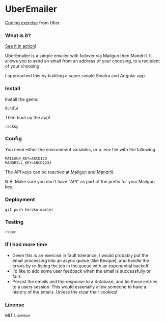 # UberEmailer
[Coding exercise](https://github.com/uber/coding-challenge-tools) from Uber.

### What is it?
[See it in action](http://uber-emailer.herokuapp.com/)!

UberEmailer is a simple emailer with failover via Mailgun then Mandrill. It allows
you to send an email from an address of your choosing, to a recipient of your
choosing.  

I approached this by building a super simple Sinatra and Angular app.

### Install
Install the gems:
```
bundle
```
Then boot up the app!
```
rackup
```


### Config
You need either the environment variables, or a .env file with the following:
```
MAILGUN_KEY=ABCD123
MANDRILL_KEY=ABCD1233

```
The API keys can be reached at [Mailgun](https://mailgun.com/cp) and
[Mandrill](https://mandrillapp.com/settings).

N.B. Make sure you don't have "API" as part of the prefix for your Mailgun key.

### Deployment
```
git push heroku master
```

### Testing
```
rspec
```

### If I had more time
* Given this is an exercise in fault tolerance, I would probably put the email
processing into an async queue (like Resque), and handle the errors by re-listing
the job in the queue with an exponential backoff.
* I'd like to add some user feedback when the email is successfully or fails
* Persist the emails and the response to a database, and tie those entries to a users session.
This would essenailly allow someone to have a history of the emails. Unless the clear their cookies!

### License
MIT License
